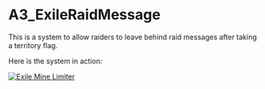 # A3_ExileRaidMessage
This is a system to allow raiders to leave behind raid messages after taking a territory flag.

Here is the system in action:

[![Exile Mine Limiter](https://img.youtube.com/vi/4BhhLob8ZRs/0.jpg)](https://www.youtube.com/watch?v=4BhhLob8ZRs?t=165 "ARMA 3 | Raid Notes WIP")
